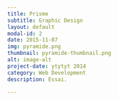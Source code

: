 ```yaml
---
title: Prisme
subtitle: Graphic Design
layout: default
modal-id: 2
date: 2015-11-07
img: pyramide.png
thumbnail: pyramide-thumbnail.png
alt: image-alt
project-date: ytytyt 2014
category: Web Development
description: Essai.

---
```

